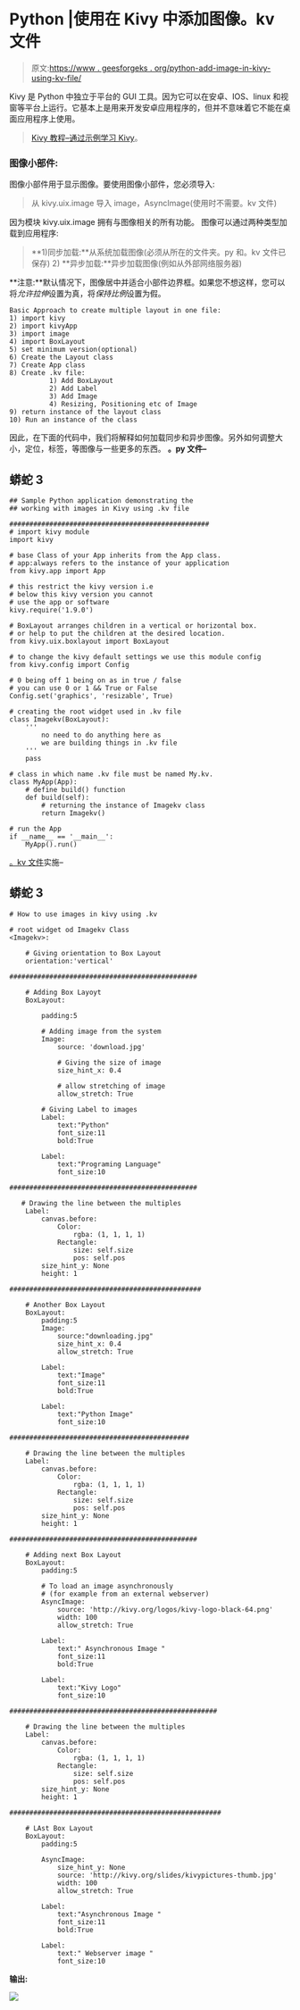 # Python |使用在 Kivy 中添加图像。kv 文件

> 原文:[https://www . geesforgeks . org/python-add-image-in-kivy-using-kv-file/](https://www.geeksforgeeks.org/python-adding-image-in-kivy-using-kv-file/)

Kivy 是 Python 中独立于平台的 GUI 工具。因为它可以在安卓、IOS、linux 和视窗等平台上运行。它基本上是用来开发安卓应用程序的，但并不意味着它不能在桌面应用程序上使用。

> [Kivy 教程–通过示例学习 Kivy](https://www.geeksforgeeks.org/kivy-tutorial/)。

### 图像小部件:

图像小部件用于显示图像。要使用图像小部件，您必须导入:

> 从 kivy.uix.image 导入 image，AsyncImage(使用时不需要。kv 文件)

因为模块 kivy.uix.image 拥有与图像相关的所有功能。
图像可以通过两种类型加载到应用程序:

> **1)同步加载:**从系统加载图像(必须从所在的文件夹。py 和。kv 文件已保存)
> 2) **异步加载:**异步加载图像(例如从外部网络服务器)

**注意:**默认情况下，图像居中并适合小部件边界框。如果您不想这样，您可以将*允许拉伸*设置为真，将*保持比例*设置为假。

```
Basic Approach to create multiple layout in one file:
1) import kivy
2) import kivyApp
3) import image
4) import BoxLayout
5) set minimum version(optional)
6) Create the Layout class
7) Create App class
8) Create .kv file:
          1) Add BoxLayout
          2) Add Label
          3) Add Image
          4) Resizing, Positioning etc of Image 
9) return instance of the layout class
10) Run an instance of the class
```

因此，在下面的代码中，我们将解释如何加载同步和异步图像。另外如何调整大小，定位，标签，等图像与一些更多的东西。
**。py 文件–**

## 蟒蛇 3

```
## Sample Python application demonstrating the 
## working with images in Kivy using .kv file 

##################################################
# import kivy module   
import kivy 

# base Class of your App inherits from the App class.   
# app:always refers to the instance of your application  
from kivy.app import App

# this restrict the kivy version i.e 
# below this kivy version you cannot 
# use the app or software 
kivy.require('1.9.0')

# BoxLayout arranges children in a vertical or horizontal box.
# or help to put the children at the desired location.
from kivy.uix.boxlayout import BoxLayout

# to change the kivy default settings we use this module config
from kivy.config import Config

# 0 being off 1 being on as in true / false
# you can use 0 or 1 && True or False
Config.set('graphics', 'resizable', True)

# creating the root widget used in .kv file
class Imagekv(BoxLayout):
    '''
        no need to do anything here as
        we are building things in .kv file
    '''
    pass

# class in which name .kv file must be named My.kv.
class MyApp(App):
    # define build() function
    def build(self):
        # returning the instance of Imagekv class
        return Imagekv()

# run the App
if __name__ == '__main__':
    MyApp().run()
```

[。kv 文件](https://www.geeksforgeeks.org/python-kivy-kv-file/)实施–

## 蟒蛇 3

```
# How to use images in kivy using .kv

# root widget od Imagekv Class
<Imagekv>:

    # Giving orientation to Box Layout
    orientation:'vertical'

###############################################

    # Adding Box Layoyt
    BoxLayout:

        padding:5

        # Adding image from the system
        Image:
            source: 'download.jpg'

            # Giving the size of image
            size_hint_x: 0.4

            # allow stretching of image
            allow_stretch: True

        # Giving Label to images
        Label:
            text:"Python"
            font_size:11
            bold:True

        Label:
            text:"Programing Language"
            font_size:10

###############################################

   # Drawing the line between the multiples
    Label:
        canvas.before:
            Color:
                rgba: (1, 1, 1, 1)
            Rectangle:
                size: self.size
                pos: self.pos
        size_hint_y: None
        height: 1

################################################

    # Another Box Layout
    BoxLayout:
        padding:5
        Image:
            source:"downloading.jpg"
            size_hint_x: 0.4
            allow_stretch: True

        Label:
            text:"Image"
            font_size:11
            bold:True

        Label:
            text:"Python Image"
            font_size:10

#############################################

    # Drawing the line between the multiples
    Label:
        canvas.before:
            Color:
                rgba: (1, 1, 1, 1)
            Rectangle:
                size: self.size
                pos: self.pos
        size_hint_y: None
        height: 1

###############################################

    # Adding next Box Layout
    BoxLayout:
        padding:5

        # To load an image asynchronously
        # (for example from an external webserver)
        AsyncImage:
            source: 'http://kivy.org/logos/kivy-logo-black-64.png'
            width: 100
            allow_stretch: True

        Label:
            text:" Asynchronous Image "
            font_size:11
            bold:True

        Label:
            text:"Kivy Logo"
            font_size:10

####################################################

    # Drawing the line between the multiples
    Label:
        canvas.before:
            Color:
                rgba: (1, 1, 1, 1)
            Rectangle:
                size: self.size
                pos: self.pos
        size_hint_y: None
        height: 1

#####################################################

    # LAst Box Layout
    BoxLayout:
        padding:5

        AsyncImage:
            size_hint_y: None
            source: 'http://kivy.org/slides/kivypictures-thumb.jpg'
            width: 100
            allow_stretch: True

        Label:
            text:"Asynchronous Image "
            font_size:11
            bold:True

        Label:
            text:" Webserver image "
            font_size:10
```

**输出:**

![](img/96749adf4c806f9be6b3b1741114fabe.png)